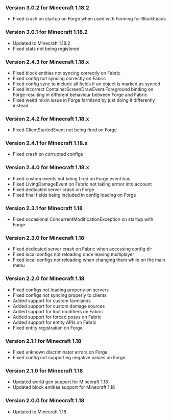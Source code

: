 ### Version 3.0.2 for Minecraft 1.18.2

- Fixed crash on startup on Forge when used with Farming for Blockheads

### Version 3.0.1 for Minecraft 1.18.2

- Updated to Minecraft 1.18.2
- Fixed stats not being registered

### Version 2.4.3 for Minecraft 1.18.x

- Fixed block entities not syncing correctly on Fabric
- Fixed config not syncing correctly on Fabric
- Fixed config sync to include all fields if an object is marked as synced
- Fixed incorrect ContainerScreenDrawEvent.Foreground binding on Forge resulting in different behaviour between Forge and Fabric
- Fixed weird mixin issue in Forge farmland by just doing it differently instead

### Version 2.4.2 for Minecraft 1.18.x

- Fixed ClientStartedEvent not being fired on Forge

### Version 2.4.1 for Minecraft 1.18.x

- Fixed crash on corrupted configs

### Version 2.4.0 for Minecraft 1.18.x

- Fixed custom events not being fired on Forge event bus
- Fixed LivingDamageEvent on Fabric not taking armor into account
- Fixed dedicated server crash on Forge
- Fixed final fields being included in config loading on Forge

### Version 2.3.1 for Minecraft 1.18

- Fixed occasional ConcurrentModificationException on startup with Forge

### Version 2.3.0 for Minecraft 1.18

- Fixed dedicated server crash on Fabric when accessing config dir 
- Fixed local configs not reloading once leaving multiplayer
- Fixed local configs not reloading when changing them while on the main menu

### Version 2.2.0 for Minecraft 1.18

- Fixed configs not loading properly on servers
- Fixed configs not syncing properly to clients
- Added support for custom farmlands
- Added support for custom damage sources
- Added support for loot modifiers on Fabric
- Added support for forced poses on Fabric
- Added support for entity APIs on Fabric
- Fixed entity registration on Forge

### Version 2.1.1 for Minecraft 1.18

- Fixed unknown discriminator errors on Forge
- Fixed config not supporting negative values on Forge

### Version 2.1.0 for Minecraft 1.18

- Updated world gen support for Minecraft 1.18
- Updated block entities support for Minecraft 1.18

### Version 2.0.0 for Minecraft 1.18

- Updated to Minecraft 1.18